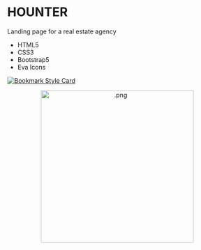 # HOUNTER
Landing page for a real estate agency

- HTML5
- CSS3
- Bootstrap5
- Eva Icons

[![Bookmark Style Card](https://svg.bookmark.style/api?url=https://viktoriiaua.github.io/HOUNTER/)](https://viktoriiaua.github.io/HOUNTER/)

<p align="center">
<img  src="https://github.com/ViktoriiaUa/HOUNTER/raw/main/first branch/screencapture-127-0-0-1-5500-index-html-2023-06-27-14_17_40.png"  width="350" alt=".png"/>
</p>
